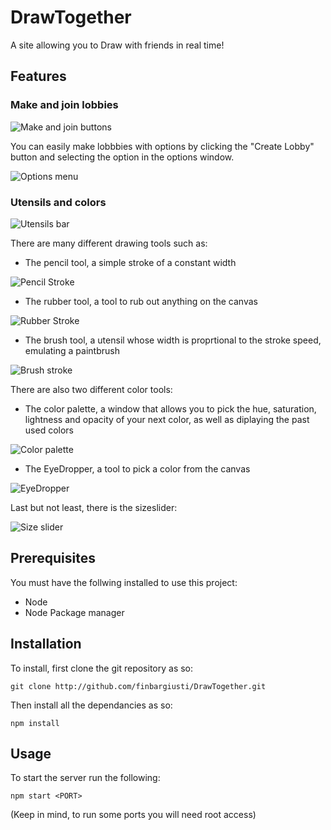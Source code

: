 # DrawTogether
A site allowing you to Draw with friends in real time!
## Features
### Make and join lobbies
![Make and join buttons](https://image.ibb.co/kaAFZk/Screenshot_from_2017_07_27_18_24_45.png)

You can easily make lobbbies with options by clicking the "Create Lobby" button and selecting the option in the options window.

![Options menu](https://image.ibb.co/dgJNfQ/Screenshot_from_2017_07_27_18_28_28.png)
### Utensils and colors
![Utensils bar](https://image.ibb.co/hyxR75/Screenshot_from_2017_07_27_18_32_42.png)

There are many different drawing tools such as:
- The pencil tool, a simple stroke of a constant width

![Pencil Stroke](https://image.ibb.co/d1U0Zk/Screenshot_from_2017_07_27_18_37_11.png)

- The rubber tool, a tool to rub out anything on the canvas

![Rubber Stroke](https://image.ibb.co/hoBKS5/Screenshot_from_2017_07_27_18_40_22.png)

- The brush tool, a utensil whose width is proprtional to the stroke speed, emulating a paintbrush

![Brush stroke](https://image.ibb.co/hr1D75/Screenshot_from_2017_07_30_13_36_31.png)

There are also two different color tools:
- The color palette, a window that allows you to pick the hue, saturation, lightness and opacity of your next color, as well as diplaying the past used colors

![Color palette](https://image.ibb.co/jw1HfQ/Screenshot_from_2017_07_27_18_51_31.png)

- The EyeDropper, a tool to pick a color from the canvas

![EyeDropper](https://image.ibb.co/g0MTn5/Screenshot_from_2017_07_27_18_58_06.png)

Last but not least, there is the sizeslider:

![Size slider](https://image.ibb.co/fgatLQ/Screenshot_from_2017_07_27_19_00_07.png)
## Prerequisites
You must have the follwing installed to use this project:
- Node
- Node Package manager
## Installation
To install, first clone the git repository as so:

``git clone http://github.com/finbargiusti/DrawTogether.git``

Then install all the dependancies as so:

``npm install``
## Usage
To start the server run the following:

``npm start <PORT>``

(Keep in mind, to run some ports you will need root access)
